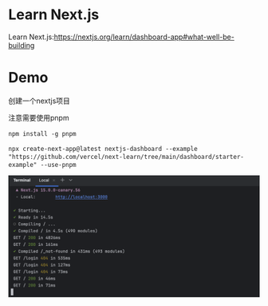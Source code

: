 # Learn Next.js

Learn Next.js:https://nextjs.org/learn/dashboard-app#what-well-be-building



# Demo

创建一个nextjs项目

注意需要使用pnpm

```shell
npm install -g pnpm
```

```shell
npx create-next-app@latest nextjs-dashboard --example "https://github.com/vercel/next-learn/tree/main/dashboard/starter-example" --use-pnpm
```

![image-20240901003924978](assets/image-20240901003924978.png)

